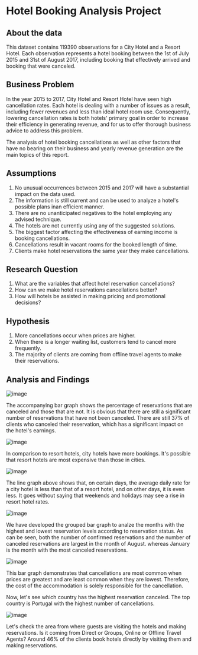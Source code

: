 # Hotel Booking Analysis Project

## About the data
This dataset contains 119390 observations for a City Hotel and a Resort Hotel. Each observation represents a hotel booking between the 1st of July 2015 and 31st of August 2017, including booking that effectively arrived and booking that were canceled.
## Business Problem
In the year 2015 to 2017, City Hotel and Resort Hotel have seen high cancellation rates. Each hotel is dealing with a number of issues as a result, including fewer revenues and less than ideal hotel room use. Consequently, lowering cancellation rates is both hotels' primary goal in order to increase their efficiency in generating revenue, and for us to offer thorough business advice to address this problem.

The analysis of hotel booking cancellations as well as other factors that have no bearing on their business and yearly revenue generation are the main topics of this report.
## Assumptions
1. No unusual occurrences between 2015 and 2017 will have a substantial impact on the data used.
2. The information is still current and can be used to analyze a hotel's possible plans inan efficient manner.
3. There are no unanticipated negatives to the hotel employing any advised technique.
4. The hotels are not currently using any of the suggested solutions.
5. The biggest factor affecting the effectiveness of earning income is booking cancellations.
6. Cancellations result in vacant rooms for the booked length of time.
7. Clients make hotel reservations the same year they make cancellations.
## Research Question
1. What are the variables that affect hotel reservation cancellations?
2. How can we make hotel reservations cancellations better?
3. How will hotels be assisted in making pricing and promotional decisions?
## Hypothesis
1. More cancellations occur when prices are higher.
2. When there is a longer waiting list, customers tend to cancel more frequently.
3. The majority of clients are coming from offline travel agents to make their reservations.
## Analysis and Findings
![image](https://github.com/SatyamPatidar30/Python_Data_Analysis_Project/assets/151156440/3296f4fe-d6c9-4f91-9776-6c889c390c61)

The accompanying bar graph shows the percentage of reservations that are canceled and those that are not. It is obvious that there are still a significant number of reservations that have not been canceled. There are still 37% of clients who canceled their reservation, which has a significant impact on the hotel's earnings.

![image](https://github.com/SatyamPatidar30/Python_Data_Analysis_Project/assets/151156440/a48fa2cc-740c-4128-be42-52d52dc6ee56)

In comparison to resort hotels, city hotels have more bookings. It's possible that resort hotels are most expensive than those in cities.

![image](https://github.com/SatyamPatidar30/Python_Data_Analysis_Project/assets/151156440/ab1c6c5c-94bf-4ee7-b201-bea60553c3d6)

The line graph above shows that, on certain days, the average daily rate for a city hotel is less than that of a resort hotel, and on other days, it is even less. It goes without saying that weekends and holidays may see a rise in resort hotel rates.

![image](https://github.com/SatyamPatidar30/Python_Data_Analysis_Project/assets/151156440/49430d0b-85bf-48b4-8d4f-8017e42a2ae0)

We have developed the grouped bar graph to analze the months with the highest and lowest reservation levels according to reservation status. As can be seen, both the number of confirmed reservations and the number of canceled reservations are largest in the month of August. whereas January is the month with the most canceled reservations.

![image](https://github.com/SatyamPatidar30/Python_Data_Analysis_Project/assets/151156440/0b23c98d-16ec-466d-82c1-cdf33695e455)

This bar graph demonstrates that cancellations are most common when prices are greatest and are least common when they are lowest. Therefore, the cost of the accommodation is solely responsible for the cancellation.

Now, let's see which country has the highest reservation canceled. The top country is Portugal with the highest number of cancellations.

![image](https://github.com/SatyamPatidar30/Python_Data_Analysis_Project/assets/151156440/2762c979-da33-47a3-9caf-7642896d6629)

Let's check the area from where guests are visiting the hotels and making reservations. Is it coming from Direct or Groups, Online or Offline Travel Agents? Around 46% of the clients book hotels directly by visiting them and making reservations.

